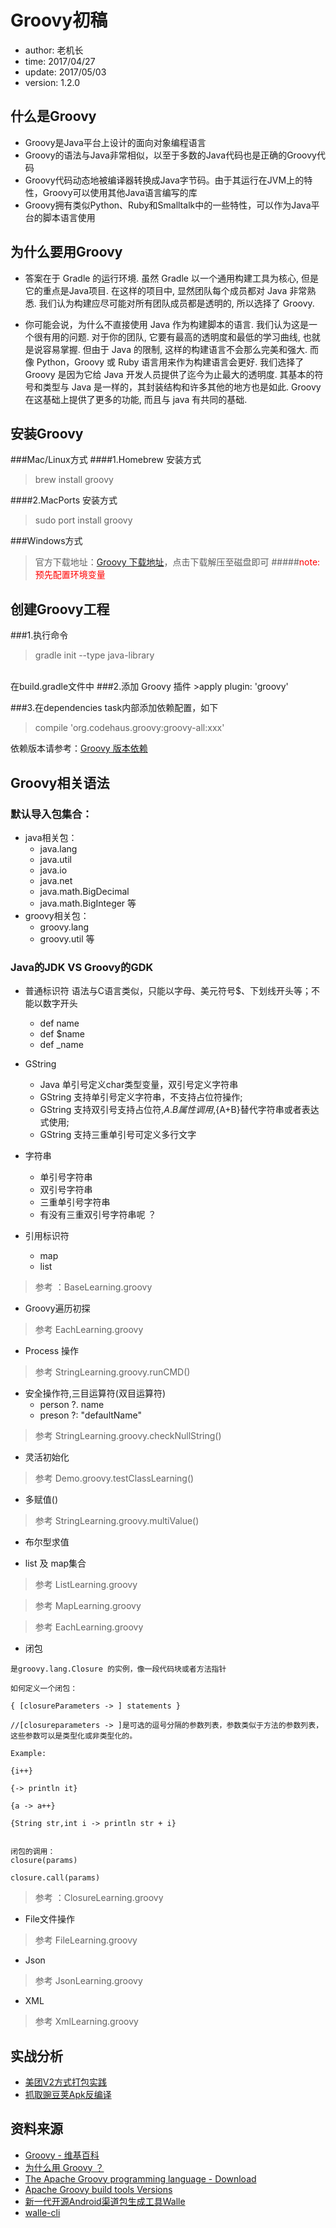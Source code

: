 # Groovy初稿
* author: 老机长
* time: 2017/04/27
* update: 2017/05/03
* version: 1.2.0

## 什么是Groovy
* Groovy是Java平台上设计的面向对象编程语言
* Groovy的语法与Java非常相似，以至于多数的Java代码也是正确的Groovy代码
* Groovy代码动态地被编译器转换成Java字节码。由于其运行在JVM上的特性，Groovy可以使用其他Java语言编写的库
* Groovy拥有类似Python、Ruby和Smalltalk中的一些特性，可以作为Java平台的脚本语言使用

## 为什么要用Groovy
* 答案在于 Gradle 的运行环境. 虽然 Gradle 以一个通用构建工具为核心, 但是它的重点是Java项目. 在这样的项目中, 显然团队每个成员都对 Java 非常熟悉. 我们认为构建应尽可能对所有团队成员都是透明的, 所以选择了 Groovy.

* 你可能会说，为什么不直接使用 Java 作为构建脚本的语言. 我们认为这是一个很有用的问题. 对于你的团队, 它要有最高的透明度和最低的学习曲线, 也就是说容易掌握. 但由于 Java 的限制, 这样的构建语言不会那么完美和强大. 而像 Python，Groovy 或 Ruby 语言用来作为构建语言会更好. 我们选择了 Groovy 是因为它给 Java 开发人员提供了迄今为止最大的透明度. 其基本的符号和类型与 Java 是一样的，其封装结构和许多其他的地方也是如此. Groovy 在这基础上提供了更多的功能, 而且与 java 有共同的基础.

## 安装Groovy
###Mac/Linux方式
####1.Homebrew 安装方式
>brew install groovy

####2.MacPorts 安装方式
>sudo port install groovy

###Windows方式
>官方下载地址：[Groovy 下载地址](http://groovy-lang.org/download.html)，点击下载解压至磁盘即可
#####<font color="red">note:预先配置环境变量</font>

## 创建Groovy工程
###1.执行命令 
>gradle init --type java-library

<br/>
在build.gradle文件中
###2.添加 Groovy 插件 
>apply plugin: 'groovy'

###3.在dependencies task内部添加依赖配置，如下
>compile 'org.codehaus.groovy:groovy-all:xxx'
 
依赖版本请参考：<a href="http://repo1.maven.org/maven2/org/codehaus/groovy/groovy-all/">Groovy 版本依赖</a>


## Groovy相关语法
### 默认导入包集合：
* java相关包：
  * java.lang
  * java.util
  * java.io
  * java.net
  * java.math.BigDecimal
  * java.math.BigInteger 等
* groovy相关包：
  * groovy.lang
  * groovy.util 等


### Java的JDK VS Groovy的GDK

* 普通标识符
	语法与C语言类似，只能以字母、美元符号$、下划线开头等；不能以数字开头
	* def name 
	* def $name
	* def _name
	
* GString 
	* Java 单引号定义char类型变量，双引号定义字符串
	* GString 支持单引号定义字符串，不支持占位符操作;
	* GString 支持双引号支持占位符,$A.B属性调用 ,${A+B}替代字符串或者表达式使用;
	* GString 支持三重单引号可定义多行文字</li>
	
* 字符串
	* 单引号字符串
	* 双引号字符串
	* 三重单引号字符串
	* 有没有三重双引号字符串呢 ？

* 引用标识符
	* map 
	* list

>参考 ：BaseLearning.groovy


* Groovy遍历初探
>参考 EachLearning.groovy

* Process 操作

>参考 StringLearning.groovy.runCMD()

* 安全操作符,三目运算符(双目运算符)
    * person ?. name
    * preson ?: "defaultName"
>参考 StringLearning.groovy.checkNullString()

* 灵活初始化
>参考 Demo.groovy.testClassLearning()

* 多赋值()
>参考 StringLearning.groovy.multiValue()

* 布尔型求值

* list 及 map集合
>参考 ListLearning.groovy

>参考 MapLearning.groovy

>参考 EachLearning.groovy

* 闭包
```
是groovy.lang.Closure 的实例，像一段代码块或者方法指针

如何定义一个闭包：

{ [closureParameters -> ] statements }

//[closureparameters -> ]是可选的逗号分隔的参数列表，参数类似于方法的参数列表，这些参数可以是类型化或非类型化的。

Example:

{i++}

{-> println it}

{a -> a++}

{String str,int i -> println str + i}


闭包的调用：
closure(params)

closure.call(params)
```

>参考 ：ClosureLearning.groovy

* File文件操作
>参考 FileLearning.groovy

* Json
>参考 JsonLearning.groovy

* XML
>参考 XmlLearning.groovy


## 实战分析
* [美团V2方式打包实践](https://github.com/guomaojian1992/MeiTuanMultiChannelDemo)
* [抓取豌豆荚Apk反编译](https://github.com/guomaojian1992/DecompileApkGroovy)


## 资料来源
* [Groovy - 维基百科](https://zh.wikipedia.org/wiki/Groovy)
* [为什么用 Groovy ？](https://dongchuan.gitbooks.io/gradle-user-guide-/overview/why_groovy.html)
* [The Apache Groovy programming language - Download](http://groovy-lang.org/download.html)
* [Apache Groovy build tools Versions](http://repo1.maven.org/maven2/org/codehaus/groovy/)
* [新一代开源Android渠道包生成工具Walle](http://tech.meituan.com/android-apk-v2-signature-scheme.html)
* [walle-cli](https://github.com/Meituan-Dianping/walle/blob/master/walle-cli/README.md)